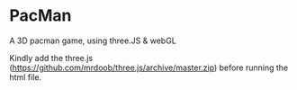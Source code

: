 # PacMan
A 3D pacman game, using three.JS &amp; webGL

Kindly add the three.js (https://github.com/mrdoob/three.js/archive/master.zip) before running the html file.
